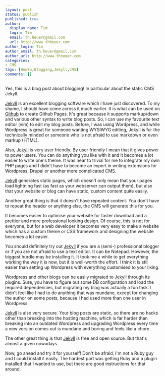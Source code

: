 ```yaml
---
layout: post
status: publish
published: true
author:
  display_name: Tim
  login: Tim
  email: th.heuer@gmail.com
  url: http://www.thheuer.com
author_login: Tim
author_email: th.heuer@gmail.com
author_url: http://www.thheuer.com
categories:
- CMS
tags: [Howto,Blogging,Jekyll,CMS]
comments: []
---
```

Yes, this is a blog post about blogging! In particular about the static CMS Jekyll.

[Jekyll](http://jekyllrb.com/) is an excellent blogging software which I have just discovered. To my shame, I should have come across it much earlier. It is what can be used on [Github](https://github.com) to create Github Pages. It's great because it supports markup/down and various other syntax to write blog posts. So, I can use my favourite text editor (vim) to edit my blog posts. Before, I was using Wordpress, and while Wordpress is great for someone wanting WYSIWYG editing, Jekyll is for the technically minded or someone who is not afraid to use markdown or even markup (HTML).

Also, [Jekyll](http://jekyllrb.com/) is very user friendly. By user friendly I mean that it gives power to power users. You can do anything you like with it and it becomes a lot easier to write one's theme. It was near to trivial for me to integrate my own PHP pages and I didn't have to become an expert in writing extensions for Wordpress, Drupal or another more complicated CMS.

[Jekyll](http://jekyllrb.com/) generates static pages, which doesn't only mean that your pages load lightning fast (as fast as your webserver can output them), but also that your website or blog can have static, custom content quite easily.

Another great thing is that it doesn't have repeated content. You don't have to repeat the header or anything else, the CMS will generate this for you.

It becomes easier to optimise your website for faster download and a prettier and more professional looking design. Of course, this is not for everyone, but for a web developer it becomes very easy to make a website which has a custom theme or CSS framework and designing the website becomes a lot easier.

You should definitely try out [Jekyll](http://jekyllrb.com/) if you are a (semi-) professional blogger or if you are not afraid to use a text editor. It can be Notepad. However, the biggest hurdle may be installing it. It took me a while to get everything working the way it is now, but it is well-worth the effort. I think it is still easier than setting up Wordpress with everything customised to your liking.

Wordpress and other blogs can be easily migrated to [Jekyll](http://jekyllrb.com/) through its plugins. Sure, you have to figure out some DB configuration and load the required dependencies, but migrating my blog was actually a fun task. I didn't feel like I had to do anything that was mundane, except for changing the author on some posts, because I had used more than one user in Wordpress.

[Jekyll](http://jekyllrb.com/) is also very secure. Your blog posts are static, so there are no hacks other than breaking into the hosting machine, which is far harder than breaking into an outdated Wordpress and upgrading Wordpress every time a new version comes out is mundane and boring and feels like a chore.

The other great thing is that [Jekyll](http://jekyllrb.com/) is free and open source. But that's almost a given nowadays.

Now, go ahead and try it for yourself! Don't be afraid, I'm not a Ruby guy and I could install it easily. The hardest part was getting Ruby and a plugin installed that I wanted to use, but there are good instructions for that around.
